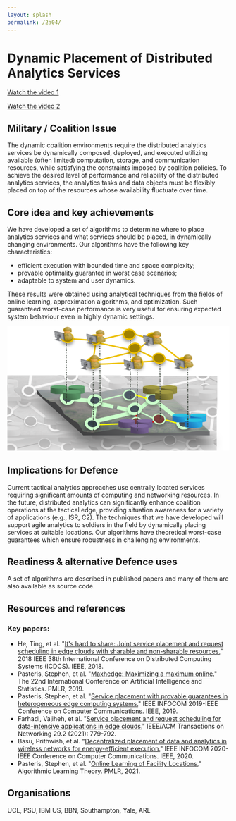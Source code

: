 ```yaml
---
layout: splash
permalink: /2a04/
---
```


# Dynamic Placement of Distributed Analytics Services

[Watch the video 1](https://ibm.box.com/v/Showcase-2a04-video)

[Watch the video 2](https://ibm.box.com/v/Showcase-2a04pt2-video)


## Military / Coalition Issue

The dynamic coalition environments require the distributed analytics services be dynamically composed, deployed, and executed utilizing available (often limited) computation, storage, and communication resources, while satisfying the constraints imposed by coalition policies. To achieve the desired level of performance and reliability of the distributed analytics services, the analytics tasks and data objects must be flexibly placed on top of the resources whose availability fluctuate over time. 

## Core idea and key achievements

We have developed a set of algorithms to determine where to place analytics services and what services should be placed, in dynamically changing environments. Our algorithms have the following key characteristics:
- efficient execution with bounded time and space complexity;
- provable optimality guarantee in worst case scenarios;
- adaptable to system and user dynamics.

These results were obtained using analytical techniques from the fields of online learning, approximation algorithms, and optimization. Such guaranteed worst-case performance is very useful for ensuring expected system behaviour even in highly dynamic settings.

   ![image info](/dais/achievements/images/2a04-figure1.png)
## Implications for Defence

Current tactical analytics approaches use centrally located services requiring significant amounts of computing and networking resources. In the future, distributed analytics can significantly enhance coalition operations at the tactical edge, providing situation awareness for a variety of applications (e.g., ISR, C2). The techniques that we have developed will support agile analytics to soldiers in the field by dynamically placing services at suitable locations. Our algorithms have theoretical worst-case guarantees which ensure robustness in challenging environments.

## Readiness & alternative Defence uses

A set of algorithms are described in published papers and many of them are also available as source code.

## Resources and references
### Key papers: 
* He, Ting, et al. "[It's hard to share: Joint service placement and request scheduling in edge clouds with sharable and non-sharable resources.](/doc-2472/)" 2018 IEEE 38th International Conference on Distributed Computing Systems (ICDCS). IEEE, 2018.
* Pasteris, Stephen, et al. "[Maxhedge: Maximizing a maximum online.](/doc-3586/)" The 22nd International Conference on Artificial Intelligence and Statistics. PMLR, 2019.
* Pasteris, Stephen, et al. "[Service placement with provable guarantees in heterogeneous edge computing systems.](/doc-3577/)" IEEE INFOCOM 2019-IEEE Conference on Computer Communications. IEEE, 2019.
* Farhadi, Vajiheh, et al. "[Service placement and request scheduling for data-intensive applications in edge clouds.](/doc-3578/)" IEEE/ACM Transactions on Networking 29.2 (2021): 779-792.
* Basu, Prithwish, et al. "[Decentralized placement of data and analytics in wireless networks for energy-efficient execution.](/doc-5506/)" IEEE INFOCOM 2020-IEEE Conference on Computer Communications. IEEE, 2020.
* Pasteris, Stephen, et al. "[Online Learning of Facility Locations.](/doc-5664)" Algorithmic Learning Theory. PMLR, 2021.


## Organisations

UCL, PSU, IBM US, BBN, Southampton, Yale, ARL
